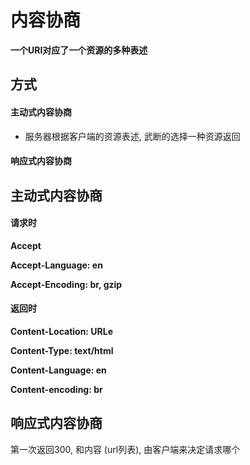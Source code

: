 # 内容协商

**一个URI对应了一个资源的多种表述**





## 方式

#### 主动式内容协商

- 服务器根据客户端的资源表述, 武断的选择一种资源返回



#### 响应式内容协商





## 主动式内容协商

#### 请求时

**Accept**

**Accept-Language: en**

**Accept-Encoding: br, gzip**



#### 返回时

**Content-Location: URLe**

**Content-Type: text/html**

**Content-Language: en**

**Content-encoding: br**





## 响应式内容协商

第一次返回300, 和内容 (url列表), 由客户端来决定请求哪个